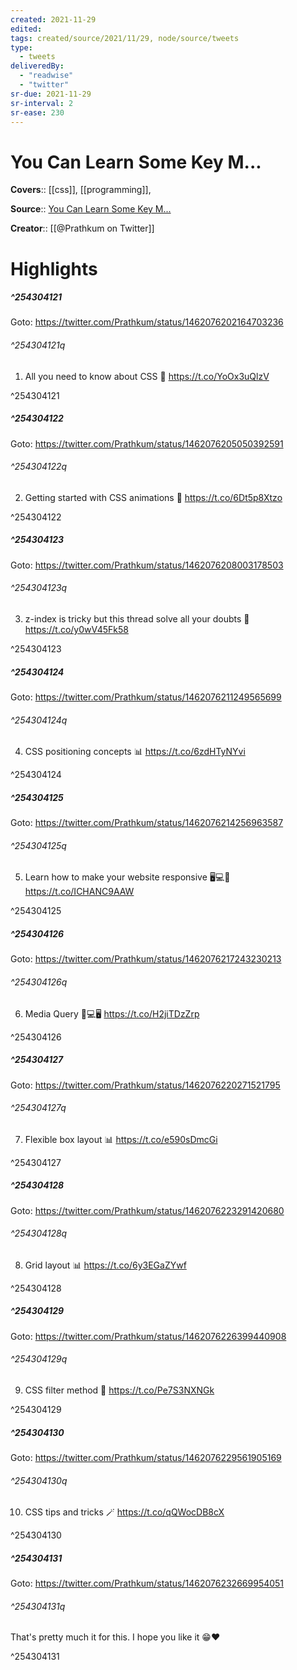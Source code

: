 ```yaml
---
created: 2021-11-29
edited:
tags: created/source/2021/11/29, node/source/tweets
type: 
  - tweets
deliveredBy: 
  - "readwise"
  - "twitter"
sr-due: 2021-11-29
sr-interval: 2
sr-ease: 230
---
```

# You Can Learn Some Key M...

**Covers**:: [[css]], [[programming]], 

**Source**:: [You Can Learn Some Key M...](https://twitter.com/Prathkum/status/1462076199409123333)

**Creator**:: [[@Prathkum on Twitter]]

# Highlights
##### ^254304121


Goto: https://twitter.com/Prathkum/status/1462076202164703236  

###### ^254304121q

1. All you need to know about CSS 🎨
https://t.co/YoOx3uQlzV 

^254304121

##### ^254304122


Goto: https://twitter.com/Prathkum/status/1462076205050392591  

###### ^254304122q

2. Getting started with CSS animations 🚗
https://t.co/6Dt5p8Xtzo 

^254304122

##### ^254304123


Goto: https://twitter.com/Prathkum/status/1462076208003178503  

###### ^254304123q

3. z-index is tricky but this thread solve all your doubts 🔲
https://t.co/y0wV45Fk58 

^254304123

##### ^254304124


Goto: https://twitter.com/Prathkum/status/1462076211249565699  

###### ^254304124q

4. CSS positioning concepts 📊
https://t.co/6zdHTyNYvi 

^254304124

##### ^254304125


Goto: https://twitter.com/Prathkum/status/1462076214256963587  

###### ^254304125q

5. Learn how to make your website responsive 🖥️💻📱
https://t.co/ICHANC9AAW 

^254304125

##### ^254304126


Goto: https://twitter.com/Prathkum/status/1462076217243230213  

###### ^254304126q

6. Media Query 📱💻🖥️
https://t.co/H2jiTDzZrp 

^254304126

##### ^254304127


Goto: https://twitter.com/Prathkum/status/1462076220271521795  

###### ^254304127q

7. Flexible box layout 📊
https://t.co/e590sDmcGi 

^254304127

##### ^254304128


Goto: https://twitter.com/Prathkum/status/1462076223291420680  

###### ^254304128q

8. Grid layout 📊
https://t.co/6y3EGaZYwf 

^254304128

##### ^254304129


Goto: https://twitter.com/Prathkum/status/1462076226399440908  

###### ^254304129q

9. CSS filter method 🌈
https://t.co/Pe7S3NXNGk 

^254304129

##### ^254304130


Goto: https://twitter.com/Prathkum/status/1462076229561905169  

###### ^254304130q

10. CSS tips and tricks 🪄
https://t.co/qQWocDB8cX 

^254304130

##### ^254304131


Goto: https://twitter.com/Prathkum/status/1462076232669954051  

###### ^254304131q

That's pretty much it for this. I hope you like it 😁❤️ 

^254304131

